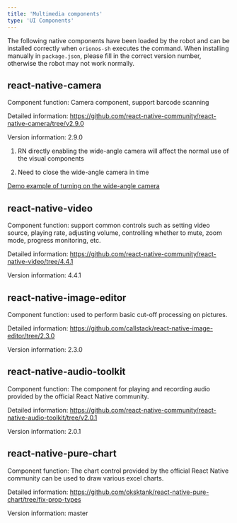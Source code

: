 ```yaml
---
title: 'Multimedia components'
type: 'UI Components'
---
```


The following native components have been loaded by the robot and can be installed correctly when `orionos-sh` executes the command. When installing manually in `package.json`, please fill in the correct version number, otherwise the robot may not work normally.
 

## react-native-camera
Component function: Camera component, support barcode scanning

Detailed information: https://github.com/react-native-community/react-native-camera/tree/v2.9.0

Version information: 2.9.0

1. RN directly enabling the wide-angle camera will affect the normal use of the visual components

2. Need to close the wide-angle camera in time

[Demo example of turning on the wide-angle camera]()

## react-native-video
Component function: support common controls such as setting video source, playing rate, adjusting volume, controlling whether to mute, zoom mode, progress monitoring, etc.

Detailed information: https://github.com/react-native-community/react-native-video/tree/4.4.1

Version information: 4.4.1

## react-native-image-editor
Component function: used to perform basic cut-off processing on pictures.

Detailed information: https://github.com/callstack/react-native-image-editor/tree/2.3.0

Version information: 2.3.0

## react-native-audio-toolkit
Component function: The component for playing and recording audio provided by the official React Native community.

Detailed information: https://github.com/react-native-community/react-native-audio-toolkit/tree/v2.0.1

Version information: 2.0.1

## react-native-pure-chart
Component function: The chart control provided by the official React Native community can be used to draw various excel charts.

Detailed information: https://github.com/oksktank/react-native-pure-chart/tree/fix-prop-types

Version information: master
